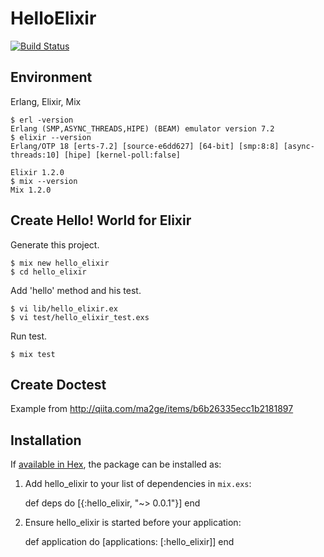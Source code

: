 # HelloElixir

[![Build Status](https://travis-ci.org/mtomokazu/hello_elixir.svg?branch=master)](https://travis-ci.org/mtomokazu/hello_elixir)

## Environment

Erlang, Elixir, Mix

    $ erl -version
    Erlang (SMP,ASYNC_THREADS,HIPE) (BEAM) emulator version 7.2
    $ elixir --version
    Erlang/OTP 18 [erts-7.2] [source-e6dd627] [64-bit] [smp:8:8] [async-threads:10] [hipe] [kernel-poll:false]

    Elixir 1.2.0
    $ mix --version
    Mix 1.2.0

## Create Hello! World for Elixir

Generate this project.

    $ mix new hello_elixir
    $ cd hello_elixir

Add 'hello' method and his test.

    $ vi lib/hello_elixir.ex
    $ vi test/hello_elixir_test.exs

Run test.

    $ mix test

## Create Doctest

Example from http://qiita.com/ma2ge/items/b6b26335ecc1b2181897

## Installation

If [available in Hex](https://hex.pm/docs/publish), the package can be installed as:

  1. Add hello_elixir to your list of dependencies in `mix.exs`:

        def deps do
          [{:hello_elixir, "~> 0.0.1"}]
        end

  2. Ensure hello_elixir is started before your application:

        def application do
          [applications: [:hello_elixir]]
        end
